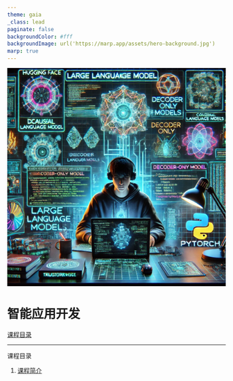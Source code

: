 ```yaml
---
theme: gaia
_class: lead
paginate: false
backgroundColor: #fff
backgroundImage: url('https://marp.app/assets/hero-background.jpg')
marp: true
---
```


<!-- ![bg right:50% 90%](images/hero-large_2x.png) -->
![bg right:50% 90%](images/course.webp)

<!-- - [课程概览](lecture1.html) -->

# 智能应用开发
  [课程目录](#2)

<!-- <!--  -->
---

课程目录
  1. [课程简介](lecture1.html) &nbsp; &nbsp; &nbsp; &nbsp; &nbsp; &nbsp; 
  <!-- 1. [Hello World](1.html) &nbsp; &nbsp; &nbsp; &nbsp; &nbsp; &nbsp; 9. [CoreML之图像分类](9.html) 
  1. [UIKit与MVC](2.html) &nbsp; &nbsp; &nbsp; &nbsp; &nbsp; 10. [卷积神经网络使用进阶](10.html) 
  2. [视图](3.html) &nbsp; &nbsp; &nbsp;&nbsp; &nbsp;&nbsp;&nbsp;&nbsp;&nbsp;&nbsp;&nbsp; &nbsp; &nbsp; &nbsp; &nbsp; &nbsp; &nbsp; 11. [卷积神经网络图像应用进阶](11.html) 
  3. [控制器](4.html) &nbsp;&nbsp; &nbsp;&nbsp;&nbsp;&nbsp;&nbsp;&nbsp;&nbsp; &nbsp; &nbsp; &nbsp; &nbsp; &nbsp; &nbsp; 12. [卷积神经网络图像应用进阶II](12.html) 
  4. [表视图](5.html) &nbsp;&nbsp; &nbsp;&nbsp;&nbsp;&nbsp;&nbsp;&nbsp;&nbsp; &nbsp; &nbsp; &nbsp; &nbsp; &nbsp; &nbsp; 13. [时间的信息：时序模型](13.html) 
  5. [容器视图](6.html)  &nbsp;&nbsp;&nbsp;&nbsp;&nbsp;&nbsp; &nbsp; &nbsp; &nbsp; &nbsp; &nbsp; &nbsp; 14. [让App理解自然语言](14.html) 
  6. [并发编程](7.html) &nbsp;&nbsp;&nbsp;&nbsp;&nbsp;&nbsp; &nbsp; &nbsp; &nbsp; &nbsp; &nbsp; &nbsp; 15. [机器翻译模型](15.html) 
  7. [网络通信](8.html) &nbsp;&nbsp;&nbsp;&nbsp;&nbsp;&nbsp; &nbsp; &nbsp; &nbsp; &nbsp; &nbsp; &nbsp; 16. [增强现实初探](16.html) -->
